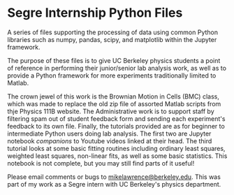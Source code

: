 # Segre Internship Python Files
A series of files supporting the processing of data using common Python libraries such as numpy, pandas, scipy, and matplotlib within the Jupyter framework. 

The purpose of these files is to give UC Berkeley physics students a point of reference in performing their junior/senior lab analysis work, as well as to provide a Python framework for more experiments traditionally limited to Matlab. 

The crown jewel of this work is the Brownian Motion in Cells (BMC) class, which was made to replace the old zip file of assorted Matlab scripts from thje Physics 111B website. The Administrative work is to support staff by filtering spam out of student feedback form and sending each experiment's feedback to its own file. Finally, the tutorials provided are as for beginner to intermediate Python users doing lab analysis. The first two are Jupyter notebook *companions* to Youtube videos linked at their head. The third tutorial looks at some basic fitting routines including ordinary least squares, weighted least squares, non-linear fits, as well as some basic statistics. This notebook is not complete, but you may still find parts of it useful!

Please email comments or bugs to mikelawrence@berkeley.edu.
This was part of my work as a Segre intern with UC Berkeley's physics department. 
